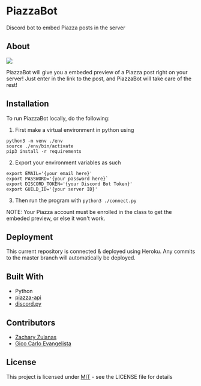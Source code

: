 # PiazzaBot
Discord bot to embed Piazza posts in the server

## About
![](piazza_bot_demo.gif)

PiazzaBot will give you a embeded preview of a Piazza post right on your server!
Just enter in the link to the post, and PiazzaBot will take care of the rest! 

## Installation
To run PiazzaBot locally, do the following: 

1. First make a virtual environment in python using

```
python3 -m venv ./env
source ./env/bin/activate
pip3 install -r requirements
```

2. Export your environment variables as such
```
export EMAIL='{your email here}'
export PASSWORD='{your password here}`
export DISCORD_TOKEN='{your Discord Bot Token}'
export GUILD_ID='{your server ID}'
```
3. Then run the program with `python3 ./connect.py`

NOTE: Your Piazza account must be enrolled in the class to get the embeded preview, or else
it won't work.

## Deployment
This current repository is connected & deployed using Heroku. Any commits to the master branch
will automatically be deployed.

## Built With
- Python
- [piazza-api](https://github.com/hfaran/piazza-api)
- [discord.py](https://github.com/Rapptz/discord.py)

## Contributors
- [Zachary Zulanas](https://github.com/zzulanas)
- [Gico Carlo Evangelista](https://github.com/gicocarlo)

## License
This project is licensed under [MIT](LICENSE) - see the LICENSE file for details

